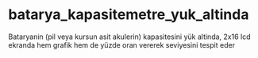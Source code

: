 # batarya_kapasitemetre_yuk_altinda
Bataryanin (pil veya kursun asit akulerin) kapasitesini yük altinda, 2x16 lcd ekranda hem grafik hem de yüzde oran vererek seviyesini tespit eder
